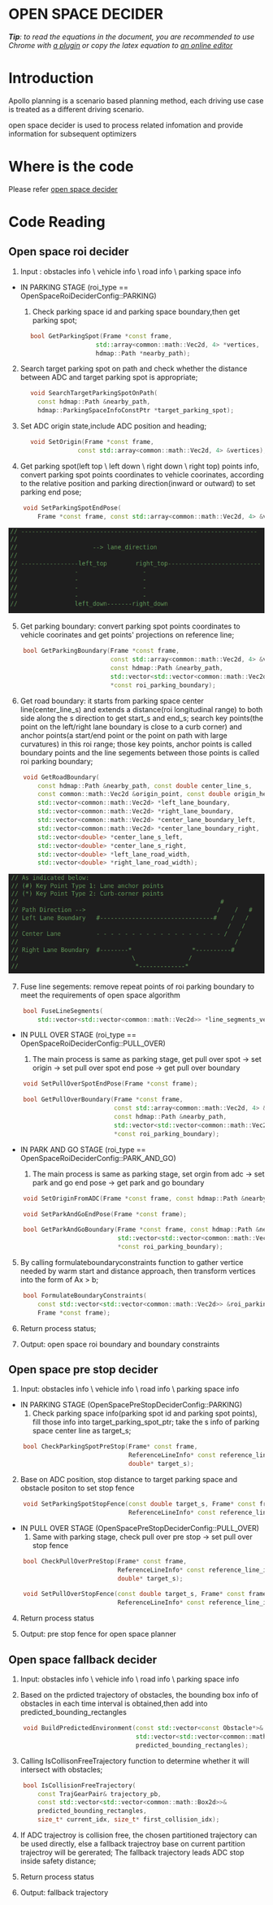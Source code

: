 # OPEN SPACE DECIDER

_**Tip**: to read the equations in the document, you are recommended to use Chrome with [a plugin](https://chrome.google.com/webstore/detail/tex-all-the-things/cbimabofgmfdkicghcadidpemeenbffn) or copy the latex equation to [an online editor](http://www.hostmath.com/)_

# Introduction

Apollo planning is a scenario based planning method, each driving use case is treated as a different driving scenario.

open space decider is used to process related infomation and provide information for subsequent optimizers 

# Where is the code

Please refer [open space decider](https://github.com/ApolloAuto/apollo/modules/planning/tasks/deciders/open_space_decider/open_space_roi_decider.cc)

# Code Reading

## Open space roi decider

1. Input : obstacles info \ vehicle info \ road info \ parking space info

- IN PARKING STAGE (roi_type == OpenSpaceRoiDeciderConfig::PARKING)

  1. Check parking space id and parking space boundary,then get parking spot;
  
```cpp
      bool GetParkingSpot(Frame *const frame,
                        std::array<common::math::Vec2d, 4> *vertices,
                        hdmap::Path *nearby_path);
```
  2. Search target parking spot on path and check whether the distance between ADC and target parking spot is appropriate;
  
```cpp
      void SearchTargetParkingSpotOnPath(
        const hdmap::Path &nearby_path,
        hdmap::ParkingSpaceInfoConstPtr *target_parking_spot);
``` 
  3. Set ADC origin state,include ADC position and heading;
  
```cpp
      void SetOrigin(Frame *const frame,
                   const std::array<common::math::Vec2d, 4> &vertices);
```

  4. Get parking spot(left top \ left down \ right down \ right top) points info, convert parking spot points coordinates to vehicle coorinates, according to the relative position and parking direction(inward or outward) to set parking end pose;

```cpp  
    void SetParkingSpotEndPose(
        Frame *const frame, const std::array<common::math::Vec2d, 4> &vertices);
```

  ![Diagram](images/open_space_decider_fig_2.png)   
  
  5. Get parking boundary: convert parking spot points coordinates to vehicle coorinates and get points' projections on reference line;
    
```cpp
    bool GetParkingBoundary(Frame *const frame,
                            const std::array<common::math::Vec2d, 4> &vertices,
                            const hdmap::Path &nearby_path,
                            std::vector<std::vector<common::math::Vec2d>>
                            *const roi_parking_boundary);
```
  6. Get road boundary: it starts from parking space center line(center_line_s) and extends a distance(roi longitudinal range) to both side along the s direction to get start_s and end_s; search key points(the point on the left/right lane boundary is close to a curb corner) and anchor points(a start/end point or the point on path with large curvatures) in this roi range; those key points, anchor points is called boundary points and the line segements between those points is called roi parking boundary; 
    
```cpp
    void GetRoadBoundary(
        const hdmap::Path &nearby_path, const double center_line_s,
        const common::math::Vec2d &origin_point, const double origin_heading,
        std::vector<common::math::Vec2d> *left_lane_boundary,
        std::vector<common::math::Vec2d> *right_lane_boundary,
        std::vector<common::math::Vec2d> *center_lane_boundary_left,
        std::vector<common::math::Vec2d> *center_lane_boundary_right,
        std::vector<double> *center_lane_s_left,
        std::vector<double> *center_lane_s_right,
        std::vector<double> *left_lane_road_width,
        std::vector<double> *right_lane_road_width);
```
  ![Diagram](images/open_space_roi_decider_fig_1.png)
  
  7. Fuse line segements: remove repeat points of roi parking boundary to meet the requirements of open space algorithm

```cpp
    bool FuseLineSegments(
        std::vector<std::vector<common::math::Vec2d>> *line_segments_vec);
```

- IN PULL OVER STAGE (roi_type == OpenSpaceRoiDeciderConfig::PULL_OVER) 
  
  1. The main process is same as parking stage, get pull over spot -> set origin -> set pull over spot end pose -> get pull over boundary 

```cpp 
    void SetPullOverSpotEndPose(Frame *const frame);
```

```cpp
    bool GetPullOverBoundary(Frame *const frame,
                             const std::array<common::math::Vec2d, 4> &vertices,
                             const hdmap::Path &nearby_path,
                             std::vector<std::vector<common::math::Vec2d>>
                             *const roi_parking_boundary);  
```                                                   

- IN PARK AND GO STAGE (roi_type == OpenSpaceRoiDeciderConfig::PARK_AND_GO)

  1. The main process is same as parking stage, set orgin from adc -> set park and go end pose -> get park and go boundary 

```cpp
    void SetOriginFromADC(Frame *const frame, const hdmap::Path &nearby_path);
```

```cpp
    void SetParkAndGoEndPose(Frame *const frame);
```

```cpp
    bool GetParkAndGoBoundary(Frame *const frame, const hdmap::Path &nearby_path,
                              std::vector<std::vector<common::math::Vec2d>>
                              *const roi_parking_boundary);
```

5. By calling formulateboundaryconstraints function to gather vertice needed by warm start and distance approach, then transform vertices into the form of Ax > b;

```cpp
    bool FormulateBoundaryConstraints(
        const std::vector<std::vector<common::math::Vec2d>> &roi_parking_boundary,
        Frame *const frame);
```

6. Return process status;

7. Output: open space roi boundary and boundary constraints 

## Open space pre stop decider

1. Input: obstacles info \ vehicle info \ road info \ parking space info

- IN PARKING STAGE (OpenSpacePreStopDeciderConfig::PARKING)
  1. Check parking space info(parking spot id and parking spot points), fill those info into target_parking_spot_ptr; take the s info of parking space center line as target_s;

```cpp
    bool CheckParkingSpotPreStop(Frame* const frame,
                                 ReferenceLineInfo* const reference_line_info,
                                 double* target_s);
```

  2. Base on ADC position, stop distance to target parking space and obstacle positon to set stop fence
    
```cpp
    void SetParkingSpotStopFence(const double target_s, Frame* const frame,
                                 ReferenceLineInfo* const reference_line_info);
```

- IN PULL OVER STAGE (OpenSpacePreStopDeciderConfig::PULL_OVER)
  1. Same with parking stage, check pull over pre stop -> set pull over stop fence

```cpp
    bool CheckPullOverPreStop(Frame* const frame,
                              ReferenceLineInfo* const reference_line_info,
                              double* target_s);
```

```cpp
    void SetPullOverStopFence(const double target_s, Frame* const frame,
                              ReferenceLineInfo* const reference_line_info);
```

4. Return process status

5. Output: pre stop fence for open space planner

## Open space fallback decider 
1. Input: obstacles info \ vehicle info \ road info \ parking space info

2. Based on the prdicted trajectory of obstacles, the bounding box info of obstacles in each time interval is obtained,then add into predicted_bounding_rectangles

```cpp
    void BuildPredictedEnvironment(const std::vector<const Obstacle*>& obstacles,
                                   std::vector<std::vector<common::math::Box2d>>&
                                   predicted_bounding_rectangles);
```

3. Calling IsCollisonFreeTrajectory function to determine whether it will intersect with obstacles;

```cpp
    bool IsCollisionFreeTrajectory(
        const TrajGearPair& trajectory_pb,
        const std::vector<std::vector<common::math::Box2d>>&
        predicted_bounding_rectangles,
        size_t* current_idx, size_t* first_collision_idx);
```

4. If ADC trajectroy is collision free, the chosen partitioned trajectory can be used directly, else a fallback trajectroy base on current partition trajectroy will be gererated;
   The fallback trajectory leads ADC stop inside safety distance;

5. Return process status    

6. Output: fallback trajectory